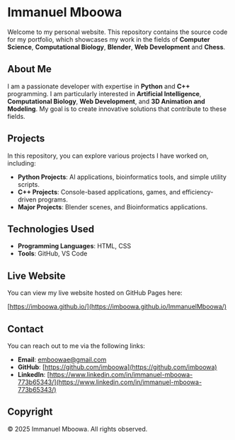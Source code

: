 # Immanuel Mboowa

Welcome to my personal website. This repository contains the source code for my portfolio, which showcases my work in the fields of **Computer Science**, **Computational Biology**, **Blender**, **Web Development** and **Chess**.

## About Me

I am a passionate developer with expertise in **Python** and **C++** programming. I am particularly interested in **Artificial Intelligence**, **Computational Biology**, **Web Development**, and **3D Animation and Modeling**. My goal is to create innovative solutions that contribute to these fields.

## Projects

In this repository, you can explore various projects I have worked on, including:

- **Python Projects**: AI applications, bioinformatics tools, and simple utility scripts.
- **C++ Projects**: Console-based applications, games, and efficiency-driven programs.
- **Major Projects**: Blender scenes, and Bioinformatics applications.

## Technologies Used

- **Programming Languages**: HTML, CSS
- **Tools**: GitHub, VS Code

## Live Website

You can view my live website hosted on GitHub Pages here:

[https://imboowa.github.io/](https://imboowa.github.io/ImmanuelMboowa/)

## Contact

You can reach out to me via the following links:

- **Email**: [emboowae@gmail.com](mailto:emboowae@gmail.com)
- **GitHub**: [https://github.com/imboowa](https://github.com/imboowa)
- **LinkedIn**: [https://www.linkedin.com/in/immanuel-mboowa-773b65343/](https://www.linkedin.com/in/immanuel-mboowa-773b65343/)

## Copyright
© 2025 Immanuel Mboowa. All rights observed.
